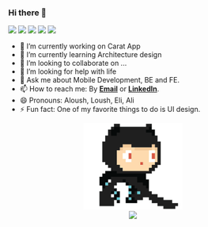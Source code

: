 ### Hi there 👋

<!--
**LinuxDevil/LinuxDevil** is a ✨ _special_ ✨ repository because its `README.md` (this file) appears on your GitHub profile.

Here are some ideas to get you started:
-->

<img src="https://img.shields.io/badge/Node.js-339933?logo=Node.js&logoColor=white&style=for-the-badge" /> <img src="https://img.shields.io/badge/Javascript-F7DF1E?logo=javascript&logoColor=black&style=for-the-badge" /> <img src="https://img.shields.io/badge/VueJs-4FC08D?logo=vue.js&logoColor=white&style=for-the-badge" /> ![](https://img.shields.io/badge/TypeScript-007ACC?style=for-the-badge&logo=typescript&logoColor=white) ![](https://img.shields.io/badge/Java-ED8B00?style=for-the-badge&logo=java&logoColor=white)



- 🔭 I’m currently working on Carat App
- 🌱 I’m currently learning Architecture design
- 👯 I’m looking to collaborate on ...
- 🤔 I’m looking for help with life
- 💬 Ask me about Mobile Development, BE and FE.
- 📫 How to reach me: By [**Email**](mailto:recticode@gmail.com) or [**LinkedIn**](https://www.linkedin.com/in/aligmohammad/).
- 😄 Pronouns: Aloush, Loush, Eli, Ali
- ⚡ Fun fact: One of my favorite things to do is UI design.

<p align="center">
  <img src="https://github.com/0dayNinja/0dayNinja/blob/main/github.gif" width=200>
    <br>
  <img src="https://github-readme-stats.vercel.app/api/top-langs/?username=linuxdevil&&theme=dark&layout=compact">
  <br>

</p>

